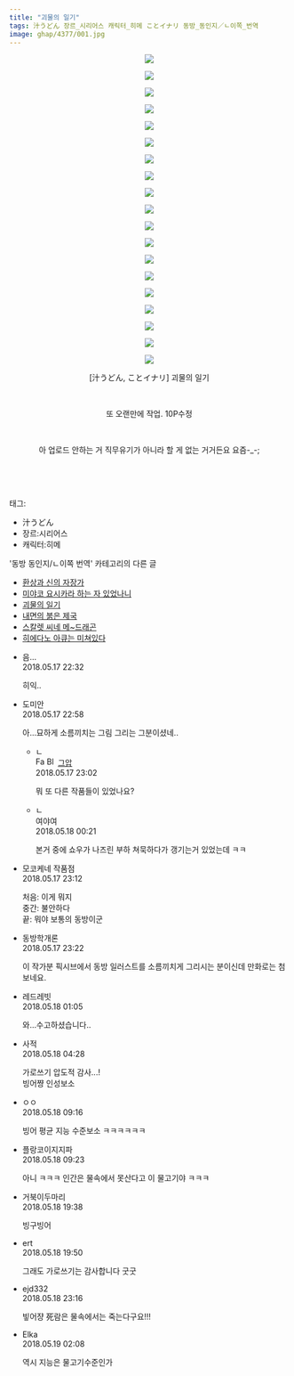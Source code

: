 ```yaml
---
title: "괴물의 일기"
tags: 汁うどん 장르_시리어스 캐릭터_히메 ことイナリ 동방_동인지／ㄴ이쪽_번역
image: ghap/4377/001.jpg
---
```

<div class="article">
<p style="text-align: center; clear: none; float: none;"><img src="{{ site.nasurl }}/ghap/4377/001.jpg"/></p>
<p style="text-align: center; clear: none; float: none;"><img src="{{ site.nasurl }}/ghap/4377/002.jpg"/></p>
<p style="text-align: center; clear: none; float: none;"><img src="{{ site.nasurl }}/ghap/4377/003.jpg"/></p>
<p style="text-align: center; clear: none; float: none;"><img src="{{ site.nasurl }}/ghap/4377/004.jpg"/></p>
<p style="text-align: center; clear: none; float: none;"><img src="{{ site.nasurl }}/ghap/4377/005.jpg"/></p>
<p style="text-align: center; clear: none; float: none;"><img src="{{ site.nasurl }}/ghap/4377/006.jpg"/></p>
<p style="text-align: center; clear: none; float: none;"><img src="{{ site.nasurl }}/ghap/4377/007.jpg"/></p>
<p style="text-align: center; clear: none; float: none;"><img src="{{ site.nasurl }}/ghap/4377/008.jpg"/></p>
<p style="text-align: center; clear: none; float: none;"><img src="{{ site.nasurl }}/ghap/4377/009.jpg"/></p>
<p style="text-align: center; clear: none; float: none;"><img src="{{ site.nasurl }}/ghap/4377/010.jpg"/></p>
<p style="text-align: center; clear: none; float: none;"><img src="{{ site.nasurl }}/ghap/4377/011.jpg"/></p>
<p style="text-align: center; clear: none; float: none;"><img src="{{ site.nasurl }}/ghap/4377/012.jpg"/></p>
<p style="text-align: center; clear: none; float: none;"><img src="{{ site.nasurl }}/ghap/4377/013.jpg"/></p>
<p style="text-align: center; clear: none; float: none;"><img src="{{ site.nasurl }}/ghap/4377/014.jpg"/></p>
<p style="text-align: center; clear: none; float: none;"><img src="{{ site.nasurl }}/ghap/4377/015.jpg"/></p>
<p style="text-align: center; clear: none; float: none;"><img src="{{ site.nasurl }}/ghap/4377/016.jpg"/></p>
<p style="text-align: center; clear: none; float: none;"><img src="{{ site.nasurl }}/ghap/4377/017.jpg"/></p>
<p style="text-align: center; clear: none; float: none;"><img src="{{ site.nasurl }}/ghap/4377/018.jpg"/></p>
<p style="text-align: center; clear: none; float: none;"><img src="{{ site.nasurl }}/ghap/4377/019.jpg"/></p>
<p style="text-align: center; clear: none; float: none;">[汁うどん, ことイナリ] 괴물의 일기</p>
<p style="text-align: center; clear: none; float: none;"><br/></p>
<p style="text-align: center; clear: none; float: none;">또 오랜만에 작업. 10P수정</p>
<p style="text-align: center; clear: none; float: none;"><br/></p>
<p style="text-align: center; clear: none; float: none;">아 업로드 안하는 거 직무유기가 아니라 할 게 없는 거거든요 요즘-_-;</p>
<p style="text-align: center; clear: none; float: none;"><br/></p>
<p><br/></p>
</div><div class="tagTrail">
<p>태그: </p>
<ul>
<li>汁うどん</li>
<li>장르:시리어스</li>
<li>캐릭터:히메</li>
</ul>
</div><div class="another">
<p>'동방 동인지/ㄴ이쪽 번역' 카테고리의 다른 글</p>
<ul>
<li><a href="/2018-05-22-ghap_4380">환상과 신의 자장가</a></li>
<li><a href="/2018-05-19-ghap_4378">미야코 요시카라 하는 자 있었나니</a></li>
<li><a href="/2018-05-17-ghap_4377">괴물의 일기</a></li>
<li><a href="/2018-05-13-ghap_4369">내면의 붉은 제국</a></li>
<li><a href="/2018-05-11-ghap_4355">스칼렛 씨네 메~드래곤</a></li>
<li><a href="/2018-04-27-ghap_4340">히에다노 아큐는 미쳐있다</a></li>
</ul>
</div><div class="cb_module cb_fluid">
<div class="cb_wrt cb_profile">
<div class="comment">
<ul>
<li class="cb_thumb_off" id="comment15258036">
<div class="cb_comment_area">
<div class="cb_info_area">
<div class="cb_section">
<span class="cb_nick_name">음...</span>
</div>
<div class="cb_section">
<span class="cb_date">2018.05.17 22:32 </span>
</div>
</div>
<div class="cb_dsc_comment">
<p class="cb_dsc">
											히익.. 
										</p>
</div>
</div></li>
<li class="cb_thumb_off" id="comment15258040">
<div class="cb_comment_area">
<div class="cb_info_area">
<div class="cb_section">
<span class="cb_nick_name">도미안</span>
</div>
<div class="cb_section">
<span class="cb_date">2018.05.17 22:58 </span>
</div>
</div>
<div class="cb_dsc_comment">
<p class="cb_dsc">
											아...묘하게 소름끼치는 그림 그리는 그분이셨네..
										</p>
</div>
<ul>
<li class="cb_thumb_off" id="comment15258042">
<span class="cb_bu_subnode">ㄴ</span>
<div class="cb_comment_area">
<div class="cb_info_area">
<div class="cb_section">
<span class="cb_nick_name"><img alt="Favicon of https://ghaptouhou.tistory.com" height="16" onerror="this.onerror=null;this.parentNode.removeChild(this)" src="https://ghaptouhou.tistory.com/favicon.ico" width="16"/> <img alt="BlogIcon" height="16" onerror="this.parentNode.removeChild(this)" src="https://ghaptouhou.tistory.com/index.gif" width="16"/> <a href="https://ghaptouhou.tistory.com" onclick="return openLinkInNewWindow(this)"> 그압</a><span class="tistoryProfileLayerTrigger" onclick='TistoryProfile.show(event, this, {"title":"\uc800\uae30 \uc774\uac70 \ub098\uc911\uc5d0 \uc218\uc815 \uac00\ub2a5\ud558\ub098\uc694","url":"https:\/\/ghap.tistory.com","nickname":"\uadf8\uc555","items":[]}); return false;'></span></span>
</div>
<div class="cb_section">
<span class="cb_date">2018.05.17 23:02 </span>
</div>
</div>
<div class="cb_dsc_comment">
<p class="cb_dsc">
																뭐 또 다른 작품들이 있었나요?
															</p>
</div>
</div>
</li>
<li class="cb_thumb_off" id="comment15258073">
<span class="cb_bu_subnode">ㄴ</span>
<div class="cb_comment_area">
<div class="cb_info_area">
<div class="cb_section">
<span class="cb_nick_name">여야여</span>
</div>
<div class="cb_section">
<span class="cb_date">2018.05.18 00:21 </span>
</div>
</div>
<div class="cb_dsc_comment">
<p class="cb_dsc">
																본거 중에 쇼우가 나즈린 부하 쳐묵하다가 갱기는거 있었는데 ㅋㅋ
															</p>
</div>
</div>
</li>
</ul>
</div></li>
<li class="cb_thumb_off" id="comment15258046">
<div class="cb_comment_area">
<div class="cb_info_area">
<div class="cb_section">
<span class="cb_nick_name">모코케네 작품점</span>
</div>
<div class="cb_section">
<span class="cb_date">2018.05.17 23:12 </span>
</div>
</div>
<div class="cb_dsc_comment">
<p class="cb_dsc">
											처음: 이게 뭐지<br/>
중간: 불안하다<br/>
끝: 뭐야 보통의 동방이군
										</p>
</div>
</div></li>
<li class="cb_thumb_off" id="comment15258048">
<div class="cb_comment_area">
<div class="cb_info_area">
<div class="cb_section">
<span class="cb_nick_name">동방학개론</span>
</div>
<div class="cb_section">
<span class="cb_date">2018.05.17 23:22 </span>
</div>
</div>
<div class="cb_dsc_comment">
<p class="cb_dsc">
											이 작가분 픽시브에서 동방 일러스트를 소름끼치게 그리시는 분이신데 만화로는 첨보네요.  
										</p>
</div>
</div></li>
<li class="cb_thumb_off" id="comment15258099">
<div class="cb_comment_area">
<div class="cb_info_area">
<div class="cb_section">
<span class="cb_nick_name">레드레빗</span>
</div>
<div class="cb_section">
<span class="cb_date">2018.05.18 01:05 </span>
</div>
</div>
<div class="cb_dsc_comment">
<p class="cb_dsc">
											와...수고하셨습니다..
										</p>
</div>
</div></li>
<li class="cb_thumb_off" id="comment15258129">
<div class="cb_comment_area">
<div class="cb_info_area">
<div class="cb_section">
<span class="cb_nick_name">사적</span>
</div>
<div class="cb_section">
<span class="cb_date">2018.05.18 04:28 </span>
</div>
</div>
<div class="cb_dsc_comment">
<p class="cb_dsc">
											가로쓰기 압도적 감사...!<br/>
빙어쨩 인성보소
										</p>
</div>
</div></li>
<li class="cb_thumb_off" id="comment15258224">
<div class="cb_comment_area">
<div class="cb_info_area">
<div class="cb_section">
<span class="cb_nick_name">ㅇㅇ</span>
</div>
<div class="cb_section">
<span class="cb_date">2018.05.18 09:16 </span>
</div>
</div>
<div class="cb_dsc_comment">
<p class="cb_dsc">
											빙어 평균 지능 수준보소 ㅋㅋㅋㅋㅋㅋ
										</p>
</div>
</div></li>
<li class="cb_thumb_off" id="comment15258226">
<div class="cb_comment_area">
<div class="cb_info_area">
<div class="cb_section">
<span class="cb_nick_name">플랑코이지지파</span>
</div>
<div class="cb_section">
<span class="cb_date">2018.05.18 09:23 </span>
</div>
</div>
<div class="cb_dsc_comment">
<p class="cb_dsc">
											아니 ㅋㅋㅋ 인간은 물속에서 못산다고 이 물고기야 ㅋㅋㅋ
										</p>
</div>
</div></li>
<li class="cb_thumb_off" id="comment15258471">
<div class="cb_comment_area">
<div class="cb_info_area">
<div class="cb_section">
<span class="cb_nick_name">거북이두마리</span>
</div>
<div class="cb_section">
<span class="cb_date">2018.05.18 19:38 </span>
</div>
</div>
<div class="cb_dsc_comment">
<p class="cb_dsc">
											빙구빙어
										</p>
</div>
</div></li>
<li class="cb_thumb_off" id="comment15258473">
<div class="cb_comment_area">
<div class="cb_info_area">
<div class="cb_section">
<span class="cb_nick_name">ert</span>
</div>
<div class="cb_section">
<span class="cb_date">2018.05.18 19:50 </span>
</div>
</div>
<div class="cb_dsc_comment">
<p class="cb_dsc">
											그래도 가로쓰기는 감사합니다 굿굿
										</p>
</div>
</div></li>
<li class="cb_thumb_off" id="comment15258525">
<div class="cb_comment_area">
<div class="cb_info_area">
<div class="cb_section">
<span class="cb_nick_name">ejd332</span>
</div>
<div class="cb_section">
<span class="cb_date">2018.05.18 23:16 </span>
</div>
</div>
<div class="cb_dsc_comment">
<p class="cb_dsc">
											빟어쟝 死람은 물속에서는 죽는다구요!!!
										</p>
</div>
</div></li>
<li class="cb_thumb_off" id="comment15258560">
<div class="cb_comment_area">
<div class="cb_info_area">
<div class="cb_section">
<span class="cb_nick_name">Elka</span>
</div>
<div class="cb_section">
<span class="cb_date">2018.05.19 02:08 </span>
</div>
</div>
<div class="cb_dsc_comment">
<p class="cb_dsc">
											역시 지능은 물고기수준인가
										</p>
</div>
</div></li>
</ul>
</div>
</div><!-- commentList close -->
</div>